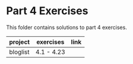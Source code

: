 # Part 4 Exercises

This folder contains solutions to part 4 exercises.

| project  | exercises  | link |
| -------- | ---------- | ---- |
| bloglist | 4.1 - 4.23 |      |

